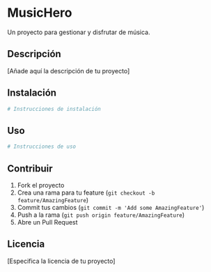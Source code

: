 # MusicHero

Un proyecto para gestionar y disfrutar de música.

## Descripción

[Añade aquí la descripción de tu proyecto]

## Instalación

```bash
# Instrucciones de instalación
```

## Uso

```bash
# Instrucciones de uso
```

## Contribuir

1. Fork el proyecto
2. Crea una rama para tu feature (`git checkout -b feature/AmazingFeature`)
3. Commit tus cambios (`git commit -m 'Add some AmazingFeature'`)
4. Push a la rama (`git push origin feature/AmazingFeature`)
5. Abre un Pull Request

## Licencia

[Especifica la licencia de tu proyecto]
